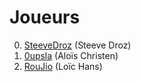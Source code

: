 # Joueurs

0. [SteeveDroz](https://www.github.com/SteeveDroz) (Steeve Droz)
0. [0upsla](https://www.github.com/0upsla) (Aloïs Christen)
0. [RouJio](https://www.github.com/RouJio) (Loïc Hans)
